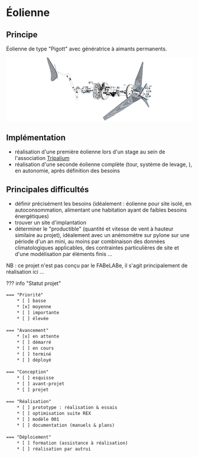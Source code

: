 # Éolienne

## Principe 

Éolienne de type "Pigott" avec génératrice à aimants permanents.

![Pigott](assets/14-1m20_eclate_sm2.png)

## Implémentation

- réalisation d'une première éolienne lors d'un stage au sein de l'association [Tripalium](https://www.tripalium.org/)
- réalisation d'une seconde éolienne complète (tour, système de levage, ), en autonomie, après définition des besoins

## Principales difficultés

- définir précisément les besoins (idéalement : éolienne pour site isolé, en autoconsommation, alimentant une habitation ayant de faibles besoins énergétiques)
- trouver un site d'implantation
- déterminer le "productible" (quantité et vitesse de vent à hauteur similaire au projet), idéalement avec un anémomètre sur pylone sur une période d'un an mini, au moins par combinaison des données climatologiques applicables, des contraintes particulières de site et d'une modélisation par éléments finis ...

NB : ce projet n'est pas conçu par le FABeLABe, il s'agit principalement de réalisation ici ...


??? info "Statut projet"

    === "Priorité"
        * [ ] basse
        * [x] moyenne
        * [ ] importante
        * [ ] élevée

    === "Avancement"
        * [x] en attente
        * [ ] démarré
        * [ ] en cours
        * [ ] terminé
        * [ ] déployé

    === "Conception"
        * [ ] esquisse
        * [ ] avant-projet
        * [ ] projet

    === "Réalisation"
        * [ ] prototype : réalisation & essais
        * [ ] optimisation suite REX
        * [ ] modèle 001
        * [ ] documentation (manuels & plans)

    === "Déploiement"
        * [ ] formation (assistance à réalisation)
        * [ ] réalisation par autrui


